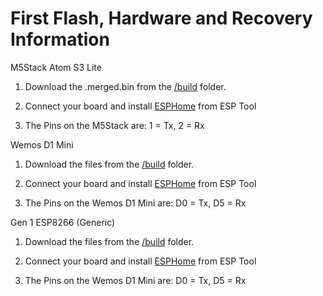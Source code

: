 # First Flash, Hardware and Recovery Information



M5Stack Atom S3 Lite

1. Download the .merged.bin from the [/build](https://github.com/F1p/Mitsubishi-CN105-Protocol-Decode/tree/master/build/esp32.esp32.m5stack_atoms3) folder.

2. Connect your board and install [ESPHome](https://web.esphome.io/?dashboard_install) from ESP Tool

3. The Pins on the M5Stack are: 1 = Tx, 2 = Rx


Wemos D1 Mini

1. Download the files from the [/build](https://github.com/F1p/Mitsubishi-CN105-Protocol-Decode/tree/master/build/esp8266.esp8266.d1_mini) folder.

2. Connect your board and install [ESPHome](https://web.esphome.io/?dashboard_install) from ESP Tool

3. The Pins on the Wemos D1 Mini are: D0 = Tx, D5 = Rx



Gen 1 ESP8266 (Generic)

1. Download the files from the [/build](https://github.com/F1p/Mitsubishi-CN105-Protocol-Decode/tree/master/build/esp8266.esp8266.generic) folder.

2. Connect your board and install [ESPHome](https://web.esphome.io/?dashboard_install) from ESP Tool

3. The Pins on the Wemos D1 Mini are: D0 = Tx, D5 = Rx